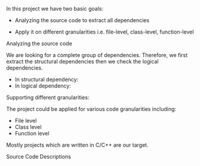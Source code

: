 

In this project we have two basic goals:
   -	Analyzing the source code to extract all dependencies
   
   -	Apply it on different granularities i.e. file-level, class-level, function-level
   
Analyzing the source code

We are looking for a complete group of dependencies. Therefore, we first extract the structural dependencies then we check the logical dependencies.

   -	In structural dependency: 
   -	In logical dependency:
   
Supporting different granularities: 

The project could be applied for various code granularities including:

   -	File level
   -	Class level
   -	Function level
   
Mostly projects which are written in C/C++ are our target.

Source Code Descriptions








